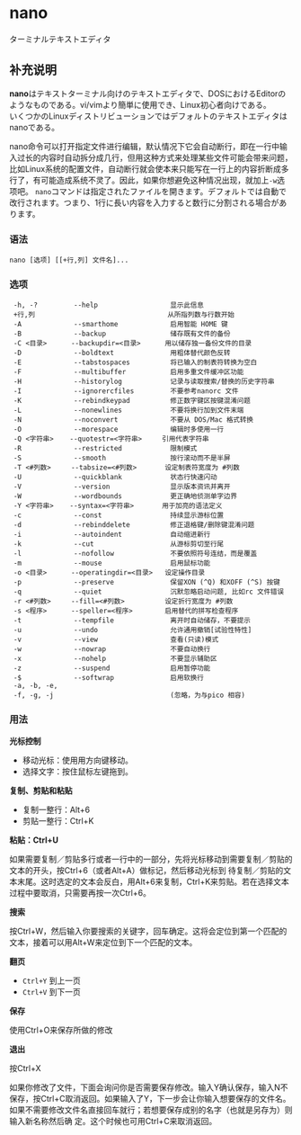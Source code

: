 nano
===

ターミナルテキストエディタ

## 补充说明

**nano**はテキストターミナル向けのテキストエディタで、DOSにおけるEditorのようなものである。vi/vimより簡単に使用でき、Linux初心者向けである。  
いくつかのLinuxディストリビューションではデフォルトのテキストエディタはnanoである。

nano命令可以打开指定文件进行编辑，默认情况下它会自动断行，即在一行中输入过长的内容时自动拆分成几行，但用这种方式来处理某些文件可能会带来问题，比如Linux系统的配置文件，自动断行就会使本来只能写在一行上的内容折断成多行了，有可能造成系统不灵了。因此，如果你想避免这种情况出现，就加上`-w`选项吧。
`nano`コマンドは指定されたファイルを開きます。デフォルトでは自動で改行されます。つまり、1行に長い内容を入力すると数行に分割される場合があります。  


###  语法

```shell
nano [选项] [[+行,列] 文件名]...
```

###  选项

```shell
 -h, -?         --help                  显示此信息
 +行,列                                 从所指列数与行数开始
 -A             --smarthome             启用智能 HOME 键
 -B             --backup                储存既有文件的备份
 -C <目录>      --backupdir=<目录>      用以储存独一备份文件的目录
 -D             --boldtext              用粗体替代颜色反转
 -E             --tabstospaces          将已输入的制表符转换为空白
 -F             --multibuffer           启用多重文件缓冲区功能
 -H             --historylog            记录与读取搜索/替换的历史字符串
 -I             --ignorercfiles         不要参考nanorc 文件
 -K             --rebindkeypad          修正数字键区按键混淆问题
 -L             --nonewlines            不要将换行加到文件末端
 -N             --noconvert             不要从 DOS/Mac 格式转换
 -O             --morespace             编辑时多使用一行
 -Q <字符串>    --quotestr=<字符串>     引用代表字符串
 -R             --restricted            限制模式
 -S             --smooth                按行滚动而不是半屏
 -T <#列数>     --tabsize=<#列数>       设定制表符宽度为 #列数
 -U             --quickblank            状态行快速闪动
 -V             --version               显示版本资讯并离开
 -W             --wordbounds            更正确地侦测单字边界
 -Y <字符串>    --syntax=<字符串>       用于加亮的语法定义
 -c             --const                 持续显示游标位置
 -d             --rebinddelete          修正退格键/删除键混淆问题
 -i             --autoindent            自动缩进新行
 -k             --cut                   从游标剪切至行尾
 -l             --nofollow              不要依照符号连结，而是覆盖
 -m             --mouse                 启用鼠标功能
 -o <目录>      --operatingdir=<目录>   设定操作目录
 -p             --preserve              保留XON (^Q) 和XOFF (^S) 按键
 -q             --quiet                 沉默忽略启动问题, 比如rc 文件错误
 -r <#列数>     --fill=<#列数>          设定折行宽度为 #列数
 -s <程序>      --speller=<程序>        启用替代的拼写检查程序
 -t             --tempfile              离开时自动储存，不要提示
 -u             --undo                  允许通用撤销[试验性特性]
 -v             --view                  查看(只读)模式
 -w             --nowrap                不要自动换行
 -x             --nohelp                不要显示辅助区
 -z             --suspend               启用暂停功能
 -$             --softwrap              启用软换行
 -a, -b, -e,
 -f, -g, -j                             (忽略，为与pico 相容)
```

###  用法

**光标控制** 

* 移动光标：使用用方向键移动。
* 选择文字：按住鼠标左键拖到。

**复制、剪贴和粘贴** 

* 复制一整行：Alt+6
* 剪贴一整行：Ctrl+K

**粘贴：Ctrl+U** 

如果需要复制／剪贴多行或者一行中的一部分，先将光标移动到需要复制／剪贴的文本的开头，按Ctrl+6（或者Alt+A）做标记，然后移动光标到 待复制／剪贴的文本末尾。这时选定的文本会反白，用Alt+6来复制，Ctrl+K来剪贴。若在选择文本过程中要取消，只需要再按一次Ctrl+6。

**搜索** 

按Ctrl+W，然后输入你要搜索的关键字，回车确定。这将会定位到第一个匹配的文本，接着可以用Alt+W来定位到下一个匹配的文本。

**翻页** 

* `Ctrl+Y` 到上一页
* `Ctrl+V` 到下一页

**保存** 

使用Ctrl+O来保存所做的修改

**退出** 

按Ctrl+X

如果你修改了文件，下面会询问你是否需要保存修改。输入Y确认保存，输入N不保存，按Ctrl+C取消返回。如果输入了Y，下一步会让你输入想要保存的文件名。如果不需要修改文件名直接回车就行；若想要保存成别的名字（也就是另存为）则输入新名称然后确 定。这个时候也可用Ctrl+C来取消返回。


